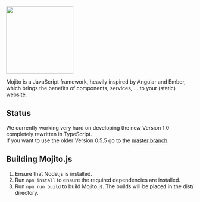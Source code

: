 <img src="http://thomaspink.github.io/mojito.js/mojito-brand.svg" width="180">    
     
Mojito is a JavaScript framework, heavily inspired by Angular and Ember, which brings the benefits of components, services, ... to your (static) website.

## Status
We currently working very hard on developing the new Version 1.0 completely rewritten in TypeScript.    
If you want to use the older Version 0.5.5 go to the [master branch](https://github.com/thomaspink/mojito.js/tree/master).

## Building Mojito.js
1. Ensure that Node.js is installed.
2. Run `npm install` to ensure the required dependencies are installed.
3. Run `npm run build` to build Mojito.js. The builds will be placed in the dist/ directory.
